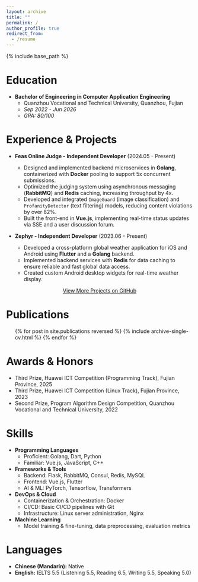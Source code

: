 ```yaml
---
layout: archive
title: ""
permalink: /
author_profile: true
redirect_from:
  - /resume
---
```


{% include base_path %}

Education
======
*   **Bachelor of Engineering in Computer Application Engineering**
    *   Quanzhou Vocational and Technical University, Quanzhou, Fujian
    *   *Sep 2022 - Jun 2026*
    *   *GPA: 80/100*

Experience & Projects
======
*   **Feas Online Judge - Independent Developer** (2024.05 - Present)
    *   Designed and implemented backend microservices in **Golang**, containerized with **Docker** pooling to support 5x concurrent submissions.
    *   Optimized the judging system using asynchronous messaging (**RabbitMQ**) and **Redis** caching, increasing throughput by 4x.
    *   Developed and integrated `ImageGuard` (image classification) and `ProfanityDetector` (text filtering) models, reducing content violations by over 82%.
    *   Built the front-end in **Vue.js**, implementing real-time status updates via SSE and a user discussion forum.

*   **Zephyr - Independent Developer** (2023.06 - Present)
    *   Developed a cross-platform global weather application for iOS and Android using **Flutter** and a **Golang** backend.
    *   Implemented backend services with **Redis** for data caching to ensure reliable and fast global data access.
    *   Created custom Android desktop widgets for real-time weather display.
 
<p style="text-align: center;">
  <a href="https://github.com/LanceHuang245" target="_blank" rel="noopener noreferrer" class="btn">View More Projects on GitHub</a>
</p>

Publications
======
  <ul>{% for post in site.publications reversed %}
    {% include archive-single-cv.html %}
  {% endfor %}</ul>

Awards & Honors
======
*   Third Prize, Huawei ICT Competition (Programming Track), Fujian Province, 2025
*   Third Prize, Huawei ICT Competition (Linux Track), Fujian Province, 2023
*   Second Prize, Program Algorithm Design Competition, Quanzhou Vocational and Technical University, 2022

Skills
======
*   **Programming Languages**
    *   Proficient: Golang, Dart, Python
    *   Familiar: Vue.js, JavaScript, C++
*   **Frameworks & Tools**
    *   Backend: Flask, RabbitMQ, Consul, Redis, MySQL
    *   Frontend: Vue.js, Flutter
    *   AI & ML: PyTorch, Tensorflow, Transformers
*   **DevOps & Cloud**
    *   Containerization & Orchestration: Docker
    *   CI/CD: Basic CI/CD pipelines with Git
    *   Infrastructure: Linux server administration, Nginx
*   **Machine Learning**
    *   Model training & fine-tuning, data preprocessing, evaluation metrics

Languages
======
*   **Chinese (Mandarin):** Native
*   **English:** IELTS 5.5 (Listening 5.5, Reading 6.5, Writing 5.5, Speaking 5.0)